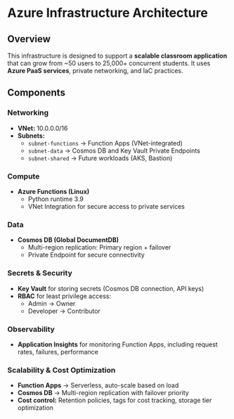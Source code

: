 # Azure Infrastructure Architecture

## Overview
This infrastructure is designed to support a **scalable classroom application** that can grow from ~50 users to 25,000+ concurrent students. It uses **Azure PaaS services**, private networking, and IaC practices.

## Components

### Networking
- **VNet:** 10.0.0.0/16  
- **Subnets:**  
  - `subnet-functions` → Function Apps (VNet-integrated)  
  - `subnet-data` → Cosmos DB and Key Vault Private Endpoints  
  - `subnet-shared` → Future workloads (AKS, Bastion)  

### Compute
- **Azure Functions (Linux)**  
  - Python runtime 3.9  
  - VNet Integration for secure access to private services  

### Data
- **Cosmos DB (Global DocumentDB)**  
  - Multi-region replication: Primary region + failover  
  - Private Endpoint for secure connectivity  

### Secrets & Security
- **Key Vault** for storing secrets (Cosmos DB connection, API keys)  
- **RBAC** for least privilege access:
  - Admin → Owner  
  - Developer → Contributor  

### Observability
- **Application Insights** for monitoring Function Apps, including request rates, failures, performance  

### Scalability & Cost Optimization
- **Function Apps** → Serverless, auto-scale based on load  
- **Cosmos DB** → Multi-region replication with failover priority  
- **Cost control:** Retention policies, tags for cost tracking, storage tier optimization
